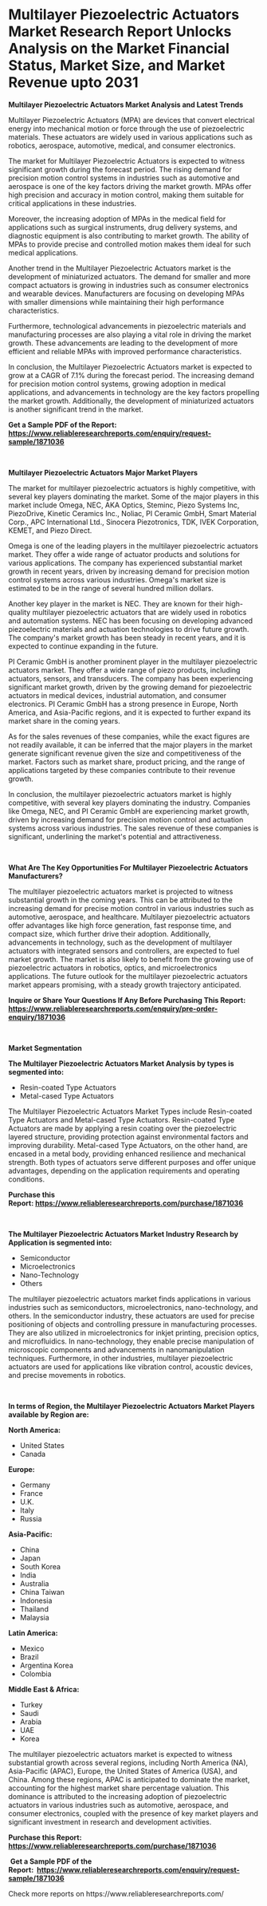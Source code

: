 <p><h1>Multilayer Piezoelectric Actuators Market Research Report Unlocks Analysis on the Market Financial Status, Market Size, and Market Revenue upto 2031</h1></p><p><strong>Multilayer Piezoelectric Actuators Market Analysis and Latest Trends</strong></p>
<p><p>Multilayer Piezoelectric Actuators (MPA) are devices that convert electrical energy into mechanical motion or force through the use of piezoelectric materials. These actuators are widely used in various applications such as robotics, aerospace, automotive, medical, and consumer electronics.</p><p>The market for Multilayer Piezoelectric Actuators is expected to witness significant growth during the forecast period. The rising demand for precision motion control systems in industries such as automotive and aerospace is one of the key factors driving the market growth. MPAs offer high precision and accuracy in motion control, making them suitable for critical applications in these industries.</p><p>Moreover, the increasing adoption of MPAs in the medical field for applications such as surgical instruments, drug delivery systems, and diagnostic equipment is also contributing to market growth. The ability of MPAs to provide precise and controlled motion makes them ideal for such medical applications.</p><p>Another trend in the Multilayer Piezoelectric Actuators market is the development of miniaturized actuators. The demand for smaller and more compact actuators is growing in industries such as consumer electronics and wearable devices. Manufacturers are focusing on developing MPAs with smaller dimensions while maintaining their high performance characteristics.</p><p>Furthermore, technological advancements in piezoelectric materials and manufacturing processes are also playing a vital role in driving the market growth. These advancements are leading to the development of more efficient and reliable MPAs with improved performance characteristics.</p><p>In conclusion, the Multilayer Piezoelectric Actuators market is expected to grow at a CAGR of 7.1% during the forecast period. The increasing demand for precision motion control systems, growing adoption in medical applications, and advancements in technology are the key factors propelling the market growth. Additionally, the development of miniaturized actuators is another significant trend in the market.</p></p>
<p><strong>Get a Sample PDF of the Report:&nbsp; <a href="https://www.reliableresearchreports.com/enquiry/request-sample/1871036">https://www.reliableresearchreports.com/enquiry/request-sample/1871036</a></strong></p>
<p>&nbsp;</p>
<p><strong>Multilayer Piezoelectric Actuators Major Market Players</strong></p>
<p><p>The market for multilayer piezoelectric actuators is highly competitive, with several key players dominating the market. Some of the major players in this market include Omega, NEC, AKA Optics, Steminc, Piezo Systems Inc, PiezoDrive, Kinetic Ceramics Inc., Noliac, PI Ceramic GmbH, Smart Material Corp., APC International Ltd., Sinocera Piezotronics, TDK, IVEK Corporation, KEMET, and Piezo Direct.</p><p>Omega is one of the leading players in the multilayer piezoelectric actuators market. They offer a wide range of actuator products and solutions for various applications. The company has experienced substantial market growth in recent years, driven by increasing demand for precision motion control systems across various industries. Omega's market size is estimated to be in the range of several hundred million dollars.</p><p>Another key player in the market is NEC. They are known for their high-quality multilayer piezoelectric actuators that are widely used in robotics and automation systems. NEC has been focusing on developing advanced piezoelectric materials and actuation technologies to drive future growth. The company's market growth has been steady in recent years, and it is expected to continue expanding in the future.</p><p>PI Ceramic GmbH is another prominent player in the multilayer piezoelectric actuators market. They offer a wide range of piezo products, including actuators, sensors, and transducers. The company has been experiencing significant market growth, driven by the growing demand for piezoelectric actuators in medical devices, industrial automation, and consumer electronics. PI Ceramic GmbH has a strong presence in Europe, North America, and Asia-Pacific regions, and it is expected to further expand its market share in the coming years.</p><p>As for the sales revenues of these companies, while the exact figures are not readily available, it can be inferred that the major players in the market generate significant revenue given the size and competitiveness of the market. Factors such as market share, product pricing, and the range of applications targeted by these companies contribute to their revenue growth.</p><p>In conclusion, the multilayer piezoelectric actuators market is highly competitive, with several key players dominating the industry. Companies like Omega, NEC, and PI Ceramic GmbH are experiencing market growth, driven by increasing demand for precision motion control and actuation systems across various industries. The sales revenue of these companies is significant, underlining the market's potential and attractiveness.</p></p>
<p>&nbsp;</p>
<p><strong>What Are The Key Opportunities For Multilayer Piezoelectric Actuators Manufacturers?</strong></p>
<p><p>The multilayer piezoelectric actuators market is projected to witness substantial growth in the coming years. This can be attributed to the increasing demand for precise motion control in various industries such as automotive, aerospace, and healthcare. Multilayer piezoelectric actuators offer advantages like high force generation, fast response time, and compact size, which further drive their adoption. Additionally, advancements in technology, such as the development of multilayer actuators with integrated sensors and controllers, are expected to fuel market growth. The market is also likely to benefit from the growing use of piezoelectric actuators in robotics, optics, and microelectronics applications. The future outlook for the multilayer piezoelectric actuators market appears promising, with a steady growth trajectory anticipated.</p></p>
<p><strong>Inquire or Share Your Questions If Any Before Purchasing This Report: <a href="https://www.reliableresearchreports.com/enquiry/pre-order-enquiry/1871036">https://www.reliableresearchreports.com/enquiry/pre-order-enquiry/1871036</a></strong></p>
<p>&nbsp;</p>
<p><strong>Market Segmentation</strong></p>
<p><strong>The Multilayer Piezoelectric Actuators Market Analysis by types is segmented into:</strong></p>
<p><ul><li>Resin-coated Type Actuators</li><li>Metal-cased Type Actuators</li></ul></p>
<p><p>The Multilayer Piezoelectric Actuators Market Types include Resin-coated Type Actuators and Metal-cased Type Actuators. Resin-coated Type Actuators are made by applying a resin coating over the piezoelectric layered structure, providing protection against environmental factors and improving durability. Metal-cased Type Actuators, on the other hand, are encased in a metal body, providing enhanced resilience and mechanical strength. Both types of actuators serve different purposes and offer unique advantages, depending on the application requirements and operating conditions.</p></p>
<p><strong>Purchase this Report:&nbsp;<a href="https://www.reliableresearchreports.com/purchase/1871036">https://www.reliableresearchreports.com/purchase/1871036</a></strong></p>
<p>&nbsp;</p>
<p><strong>The Multilayer Piezoelectric Actuators Market Industry Research by Application is segmented into:</strong></p>
<p><ul><li>Semiconductor</li><li>Microelectronics</li><li>Nano-Technology</li><li>Others</li></ul></p>
<p><p>The multilayer piezoelectric actuators market finds applications in various industries such as semiconductors, microelectronics, nano-technology, and others. In the semiconductor industry, these actuators are used for precise positioning of objects and controlling pressure in manufacturing processes. They are also utilized in microelectronics for inkjet printing, precision optics, and microfluidics. In nano-technology, they enable precise manipulation of microscopic components and advancements in nanomanipulation techniques. Furthermore, in other industries, multilayer piezoelectric actuators are used for applications like vibration control, acoustic devices, and precise movements in robotics.</p></p>
<p>&nbsp;</p>
<p><strong>In terms of Region, the Multilayer Piezoelectric Actuators Market Players available by Region are:</strong></p>
<p>
    <p> <strong> North America: </strong>
        <ul>
            <li>United States</li>
            <li>Canada</li>
        </ul>
        </p> 
    <p> <strong> Europe: </strong>
        <ul>
            <li>Germany</li>
            <li>France</li>
            <li>U.K.</li>
            <li>Italy</li>
            <li>Russia</li>
        </ul>
        </p> 
    <p> <strong> Asia-Pacific: </strong>
        <ul>
            <li>China</li>
            <li>Japan</li>
            <li>South Korea</li>
            <li>India</li>
            <li>Australia</li>
            <li>China Taiwan</li>
            <li>Indonesia</li>
            <li>Thailand</li>
            <li>Malaysia</li>
        </ul>
        </p> 
    <p> <strong> Latin America: </strong>
        <ul>
            <li>Mexico</li>
            <li>Brazil</li>
            <li>Argentina Korea</li>
            <li>Colombia</li>
        </ul>
        </p> 
    <p> <strong> Middle East & Africa: </strong>
        <ul>
            <li>Turkey</li>
            <li>Saudi</li>
            <li>Arabia</li>
            <li>UAE</li>
            <li>Korea</li>
        </ul>
    </p>
    </p>
<p><p>The multilayer piezoelectric actuators market is expected to witness substantial growth across several regions, including North America (NA), Asia-Pacific (APAC), Europe, the United States of America (USA), and China. Among these regions, APAC is anticipated to dominate the market, accounting for the highest market share percentage valuation. This dominance is attributed to the increasing adoption of piezoelectric actuators in various industries such as automotive, aerospace, and consumer electronics, coupled with the presence of key market players and significant investment in research and development activities.</p></p>
<p><strong>Purchase this Report: <a href="https://www.reliableresearchreports.com/purchase/1871036">https://www.reliableresearchreports.com/purchase/1871036</a></strong></p>
<p>&nbsp;<strong>Get a Sample PDF of the Report:&nbsp;&nbsp;<a href="https://www.reliableresearchreports.com/enquiry/request-sample/1871036">https://www.reliableresearchreports.com/enquiry/request-sample/1871036</a></strong></p>
<p><strong></strong></p>
<p>Check more reports on https://www.reliableresearchreports.com/</p>